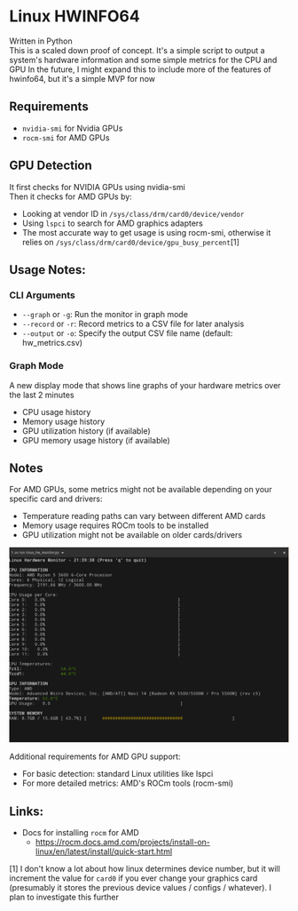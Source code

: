 # Linux HWINFO64

Written in Python    
This is a scaled down proof of concept. It's a simple script to output a system's hardware information and some simple metrics for the CPU and GPU
In the future, I might expand this to include more of the features of hwinfo64, but it's a simple MVP for now    

## Requirements
- `nvidia-smi` for Nvidia GPUs
- `rocm-smi` for AMD GPUs

## GPU Detection
It first checks for NVIDIA GPUs using nvidia-smi        
Then it checks for AMD GPUs by:            
- Looking at vendor ID in `/sys/class/drm/card0/device/vendor`         
- Using `lspci` to search for AMD graphics adapters       
- The most accurate way to get usage is using rocm-smi, otherwise it relies on `/sys/class/drm/card0/device/gpu_busy_percent`[1]


## Usage Notes:

### CLI Arguments
- `--graph` or `-g`: Run the monitor in graph mode
- `--record` or `-r`: Record metrics to a CSV file for later analysis
- `--output` or `-o`: Specify the output CSV file name (default: hw_metrics.csv)

### Graph Mode
A new display mode that shows line graphs of your hardware metrics over the last 2 minutes
- CPU usage history
- Memory usage history
- GPU utilization history (if available)
- GPU memory usage history (if available)

## Notes
For AMD GPUs, some metrics might not be available depending on your specific card and drivers:
- Temperature reading paths can vary between different AMD cards              
- Memory usage requires ROCm tools to be installed                
- GPU utilization might not be available on older cards/drivers                

![Screenshot of the tool running in the terminal](assets/linux_hw_monitor_screenshot.png)


Additional requirements for AMD GPU support:
- For basic detection: standard Linux utilities like lspci
- For more detailed metrics: AMD's ROCm tools (rocm-smi)

## Links:
- Docs for installing `rocm` for AMD
  - https://rocm.docs.amd.com/projects/install-on-linux/en/latest/install/quick-start.html

[1] I don't know a lot about how linux determines device number, but it will increment the value for `card0` if you ever change your graphics card (presumably it stores the previous device values / configs / whatever). I plan to investigate this further